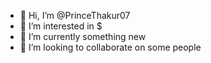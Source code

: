 - 👋 Hi, I’m @PrinceThakur07
- 👀 I’m interested in $
- 🌱 I’m currently something new
- 💞️ I’m looking to collaborate on some people


<!---
PrinceThakur07/PrinceThakur07 is a ✨ special ✨ repository because its `README.md` (this file) appears on your GitHub profile.
You can click the Preview link to take a look at your changes.
--->
